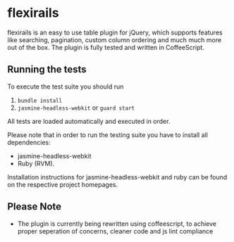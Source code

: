 # flexirails

flexirails is an easy to use table plugin for jQuery, which supports features like 
searching, pagination, custom column ordering and much much more out of the box. 
The plugin is fully tested and written in CoffeeScript.

## Running the tests

To execute the test suite you should run

  1. `bundle install`
  2. `jasmine-headless-webkit` or `guard start`
  
All tests are loaded automatically and executed in order.  

Please note that in order to run the testing suite you have to install all dependencies:
 
  - jasmine-headless-webkit
  - Ruby (RVM).
  
Installation instructions for jasmine-headless-webkit and ruby can be found on the respective project homepages.

## Please Note

- The plugin is currently being rewritten using coffeescript, to achieve proper seperation of concerns, cleaner code and js lint compliance